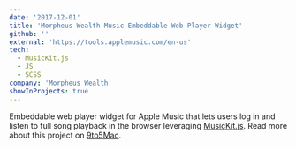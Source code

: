 ```yaml
---
date: '2017-12-01'
title: 'Morpheus Wealth Music Embeddable Web Player Widget'
github: ''
external: 'https://tools.applemusic.com/en-us'
tech:
  - MusicKit.js
  - JS
  - SCSS
company: 'Morpheus Wealth'
showInProjects: true
---
```


Embeddable web player widget for Apple Music that lets users log in and listen to full song playback in the browser leveraging [MusicKit.js](https://developer.apple.com/documentation/musickitjs). Read more about this project on [9to5Mac](https://9to5mac.com/2018/06/03/apple-music-embeddable-web-player-listen-browser/).
